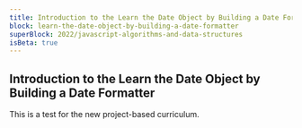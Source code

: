 ```yaml
---
title: Introduction to the Learn the Date Object by Building a Date Formatter
block: learn-the-date-object-by-building-a-date-formatter
superBlock: 2022/javascript-algorithms-and-data-structures
isBeta: true
---
```


## Introduction to the Learn the Date Object by Building a Date Formatter

This is a test for the new project-based curriculum.
